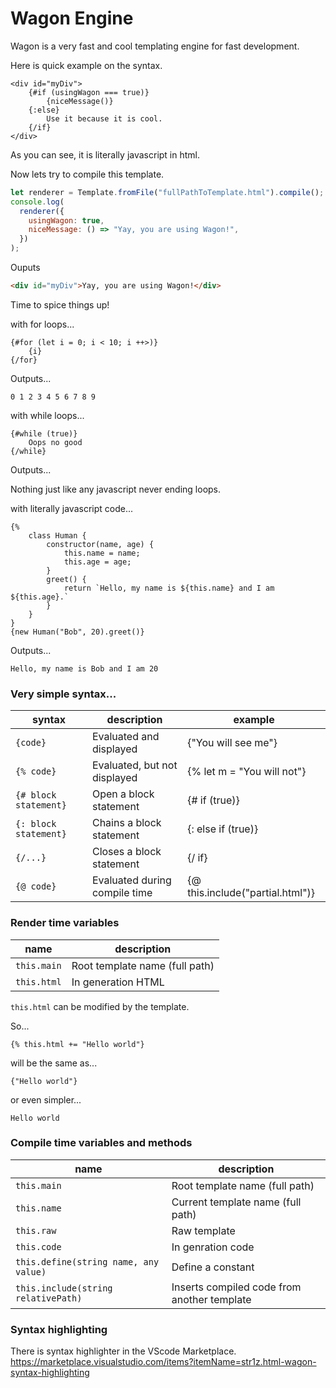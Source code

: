 # Wagon Engine

Wagon is a very fast and cool templating engine for fast development.

Here is quick example on the syntax.

```
<div id="myDiv">
    {#if (usingWagon === true)}
        {niceMessage()}
    {:else}
        Use it because it is cool.
    {/if}
</div>
```

As you can see, it is literally javascript in html.

Now lets try to compile this template.

```js
let renderer = Template.fromFile("fullPathToTemplate.html").compile();
console.log(
  renderer({
    usingWagon: true,
    niceMessage: () => "Yay, you are using Wagon!",
  })
);
```

Ouputs

```html
<div id="myDiv">Yay, you are using Wagon!</div>
```

Time to spice things up!

with for loops...

```
{#for (let i = 0; i < 10; i ++>)}
    {i}
{/for}
```

Outputs...

```
0 1 2 3 4 5 6 7 8 9
```

with while loops...

```
{#while (true)}
    Oops no good
{/while}
```

Outputs...

Nothing just like any javascript never ending loops.

with literally javascript code...

```
{%
    class Human {
        constructor(name, age) {
            this.name = name;
            this.age = age;
        }
        greet() {
            return `Hello, my name is ${this.name} and I am ${this.age}.`
        }
    }
}
{new Human("Bob", 20).greet()}
```

Outputs...

```
Hello, my name is Bob and I am 20
```

### Very simple syntax...

| syntax                | description                   | example                          |
| --------------------- | ----------------------------- | -------------------------------- |
| `{code}`              | Evaluated and displayed       | {"You will see me"}              |
| `{% code}`            | Evaluated, but not displayed  | {% let m = "You will not"}       |
| `{# block statement}` | Open a block statement        | {# if (true)}                    |
| `{: block statement}` | Chains a block statement      | {: else if (true)}               |
| `{/...}`              | Closes a block statement      | {/ if}                           |
| `{@ code}`            | Evaluated during compile time | {@ this.include("partial.html")} |

### Render time variables

| name        | description                    |
| ----------- | ------------------------------ |
| `this.main` | Root template name (full path) |
| `this.html` | In generation HTML             |

`this.html` can be modified by the template.

So...

```
{% this.html += "Hello world"}
```

will be the same as...

```
{"Hello world"}
```

or even simpler...

```
Hello world
```

### Compile time variables and methods

| name                                  | description                                 |
| ------------------------------------- | ------------------------------------------- |
| `this.main`                           | Root template name (full path)              |
| `this.name`                           | Current template name (full path)           |
| `this.raw`                            | Raw template                                |
| `this.code`                           | In genration code                           |
| `this.define(string name, any value)` | Define a constant                           |
| `this.include(string relativePath)`   | Inserts compiled code from another template |

### Syntax highlighting

There is syntax highlighter in the VScode Marketplace.
https://marketplace.visualstudio.com/items?itemName=str1z.html-wagon-syntax-highlighting
